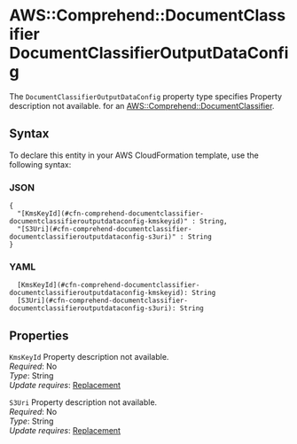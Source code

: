 # AWS::Comprehend::DocumentClassifier DocumentClassifierOutputDataConfig<a name="aws-properties-comprehend-documentclassifier-documentclassifieroutputdataconfig"></a>

<a name="aws-properties-comprehend-documentclassifier-documentclassifieroutputdataconfig-description"></a>The `DocumentClassifierOutputDataConfig` property type specifies Property description not available\. for an [AWS::Comprehend::DocumentClassifier](aws-resource-comprehend-documentclassifier.md)\.

## Syntax<a name="aws-properties-comprehend-documentclassifier-documentclassifieroutputdataconfig-syntax"></a>

To declare this entity in your AWS CloudFormation template, use the following syntax:

### JSON<a name="aws-properties-comprehend-documentclassifier-documentclassifieroutputdataconfig-syntax.json"></a>

```
{
  "[KmsKeyId](#cfn-comprehend-documentclassifier-documentclassifieroutputdataconfig-kmskeyid)" : String,
  "[S3Uri](#cfn-comprehend-documentclassifier-documentclassifieroutputdataconfig-s3uri)" : String
}
```

### YAML<a name="aws-properties-comprehend-documentclassifier-documentclassifieroutputdataconfig-syntax.yaml"></a>

```
  [KmsKeyId](#cfn-comprehend-documentclassifier-documentclassifieroutputdataconfig-kmskeyid): String
  [S3Uri](#cfn-comprehend-documentclassifier-documentclassifieroutputdataconfig-s3uri): String
```

## Properties<a name="aws-properties-comprehend-documentclassifier-documentclassifieroutputdataconfig-properties"></a>

`KmsKeyId`  <a name="cfn-comprehend-documentclassifier-documentclassifieroutputdataconfig-kmskeyid"></a>
Property description not available\.  
*Required*: No  
*Type*: String  
*Update requires*: [Replacement](https://docs.aws.amazon.com/AWSCloudFormation/latest/UserGuide/using-cfn-updating-stacks-update-behaviors.html#update-replacement)

`S3Uri`  <a name="cfn-comprehend-documentclassifier-documentclassifieroutputdataconfig-s3uri"></a>
Property description not available\.  
*Required*: No  
*Type*: String  
*Update requires*: [Replacement](https://docs.aws.amazon.com/AWSCloudFormation/latest/UserGuide/using-cfn-updating-stacks-update-behaviors.html#update-replacement)